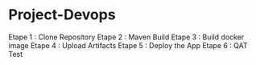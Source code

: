 # Project-Devops
Etape 1 : Clone Repository
Etape 2 : Maven Build
Etape 3 : Build docker image
Etape 4 : Upload Artifacts
Etape 5 : Deploy the App
Etape 6 : QAT Test
